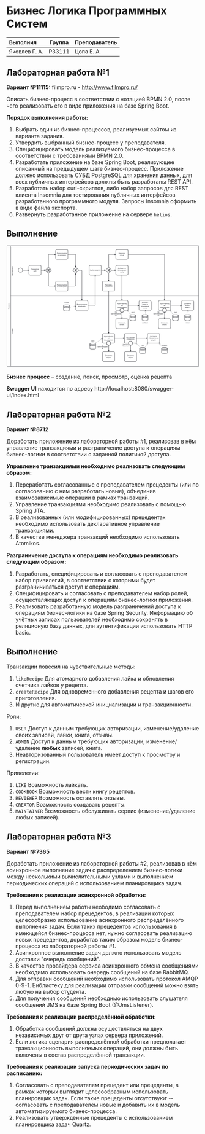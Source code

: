 # Бизнес Логика Программных Систем

| Выполнил      | Группа | Преподаватель |
| :------------ | ------ | ------------- |
| Яковлев Г. А. | P33111 | Цопа Е. А.    |

## Лабораторная работа №1

**Вариант №11115:** filmpro.ru - http://www.filmpro.ru/

Описать бизнес-процесс в соответствии с нотацией BPMN 2.0, после чего реализовать его в виде приложения на базе Spring Boot.

**Порядок выполнения работы:**

1. Выбрать один из бизнес-процессов, реализуемых сайтом из варианта задания.
2. Утвердить выбранный бизнес-процесс у преподавателя.
3. Специфицировать модель реализуемого бизнес-процесса в соответствии с требованиями BPMN 2.0.
4. Разработать приложение на базе Spring Boot, реализующее описанный на предыдущем шаге бизнес-процесс. Приложение должно использовать СУБД PostgreSQL для хранения данных, для всех публичных интерфейсов должны быть разработаны REST API.
5. Разработать набор curl-скриптов, либо набор запросов для REST клиента Insomnia для тестирования публичных интерфейсов разработанного программного модуля. Запросы Insomnia оформить в виде файла экспорта.
6. Развернуть разработанное приложение на сервере `helios`.

## Выполнение

![diagram](./docs/diagram.svg)

**Бизнес процесс** – создание, поиск, просмотр, оценка рецепта

**Swagger UI** находится по адресу http://localhost:8080/swagger-ui/index.html

## Лабораторная работа №2

**Вариант №8712**

Доработать приложение из лабораторной работы #1, реализовав в нём управление транзакциями и разграничение доступа к операциям бизнес-логики в соответствии с заданной политикой доступа.

**Управление транзакциями необходимо реализовать следующим образом:**

1. Переработать согласованные с преподавателем прецеденты (или по согласованию с ним разработать новые), объединив взаимозависимые операции в рамках транзакций.
2. Управление транзакциями необходимо реализовать с помощью Spring JTA.
3. В реализованных (или модифицированных) прецедентах необходимо использовать декларативное управление транзакциями.
4. В качестве менеджера транзакций необходимо использовать Atomikos.

**Разграничение доступа к операциям необходимо реализовать следующим образом:**

1. Разработать, специфицировать и согласовать с преподавателем набор привилегий, в соответствии с которыми будет разграничиваться доступ к операциям.
2. Специфицировать и согласовать с преподавателем набор ролей, осуществляющих доступ к операциям бизнес-логики приложения.
3. Реализовать разработанную модель разграничений доступа к операциям бизнес-логики на базе Spring Security. Информацию об учётных записах пользователей необходимо сохранять в реляционую базу данных, для аутентификации использовать HTTP basic.

## Выполнение

Транзакции повесил на чувствительные методы:

1. `likeRecipe` Для атомарного добавления лайка и обновления счетчика лайков у рецепта.
2. `createRecipe` Для одновременного добавления рецепта и шагов его приготовления.
3. И другие для автоматической инициализации и транзакционности.

Роли:

1. `USER` Доступ к данным требующих авторизации, изменение/удаление своих записей, лайки, книга, отзывы.
2. `ADMIN` Доступ к данным требующих авторизации, изменение/удаление **любых** записей, книга.
3. Неавторизованный пользователь имеет доступ к просмотру и регистрации.

Привелегии:

1. `LIKE` Возможность лайкать.
2. `COOKBOOK` Возможность вести книгу рецептов.
3. `REVIEWER` Возможность оставлять отзывы.
4. `CREATOR` Возможность создавать рецепты.
5. `MAINTAINER` Возможность обслуживать сервис (изменение/удаление любых записей).

## Лабораторная работа №3

**Вариант №7365**

Доработать приложение из лабораторной работы #2, реализовав в нём асинхронное выполнение задач с распределением бизнес-логики между несколькими вычислительными узлами и выполнением периодических операций с использованием планировщика задач.

**Требования к реализации асинхронной обработки:**

1. Перед выполнением работы неободимо согласовать с преподавателем набор прецедентов, в реализации которых целесообразно использование асинхронного распределённого выполнения задач. Если таких прецедентов использования в имеющейся бизнес-процесса нет, нужно согласовать реализацию новых прецедентов, доработав таким образом модель бизнес-процесса из лабораторной работы #1.
2. Асинхронное выполнение задач должно использовать модель доставки "очередь сообщений".
3. В качестве провайдера сервиса асинхронного обмена сообщениями необходимо использовать очередь сообщений на базе RabbitMQ.
4. Для отправки сообщений необходимо использовать протокол AMQP 0-9-1. Библиотеку для реализации отправки сообщений можно взять любую на выбор студента.
5. Для получения сообщений необходимо использовать слушателя сообщений JMS на базе Spring Boot (@JmsListener).

**Требования к реализации распределённой обработки:**

1. Обработка сообщений должна осуществляться на двух независимых друг от друга узлах сервера приложений.
2. Если логика сценария распределённой обработки предполагает транзакционность выполняемых операций, они должны быть включены в состав распределённой транзакции.

**Требования к реализации запуска периодических задач по расписанию:**

1. Согласовать с преподавателем прецедент или прецеденты, в рамках которых выглядит целесообразным использовать планировщик задач. Если такие прецеденты отсутствуют -- согласовать с преподавателем новые и добавить их в модель автоматизируемого бизнес-процесса.
2. Реализовать утверждённые прецеденты с использованием планировщика задач Quartz.

